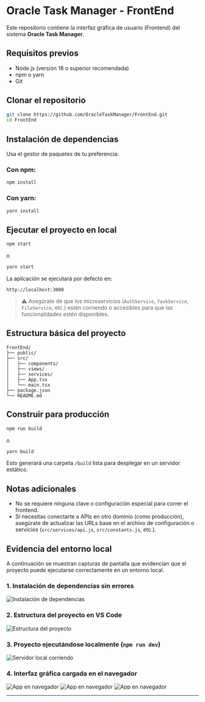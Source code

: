 # Oracle Task Manager - FrontEnd

Este repositorio contiene la interfaz gráfica de usuario (Frontend) del sistema **Oracle Task Manager**.

## Requisitos previos

- Node.js (versión 18 o superior recomendada)
- npm o yarn
- Git

## Clonar el repositorio

```bash
git clone https://github.com/OracleTaskManager/FrontEnd.git
cd FrontEnd
```

## Instalación de dependencias

Usa el gestor de paquetes de tu preferencia:

### Con npm:

```bash
npm install
```

### Con yarn:

```bash
yarn install
```

## Ejecutar el proyecto en local

```bash
npm start
```

o

```bash
yarn start
```

La aplicación se ejecutará por defecto en:

```
http://localhost:3000
```

> ⚠️ Asegúrate de que los microservicios (`AuthService`, `TaskService`, `FileService`, etc.) estén corriendo o accesibles para que las funcionalidades estén disponibles.

## Estructura básica del proyecto

```
FrontEnd/
├── public/
├── src/
│   ├── components/
│   ├── views/
│   ├── services/
│   ├── App.tsx
│   └── main.tsx
├── package.json
└── README.md
```

## Construir para producción

```bash
npm run build
```

o

```bash
yarn build
```

Esto generará una carpeta `/build` lista para desplegar en un servidor estático.

## Notas adicionales

- No se requiere ninguna clave o configuración especial para correr el frontend.
- Si necesitas conectarte a APIs en otro dominio (como producción), asegúrate de actualizar las URLs base en el archivo de configuración o servicios (`src/services/api.js`, `src/constants.js`, etc.).

## Evidencia del entorno local

A continuación se muestran capturas de pantalla que evidencian que el proyecto puede ejecutarse correctamente en un entorno local.

### 1. Instalación de dependencias sin errores

![Instalación de dependencias](src/assets/ReadmeScreenShots/install.png)

### 2. Estructura del proyecto en VS Code

![Estructura del proyecto](src/assets/ReadmeScreenShots/folder-structure.png)

### 3. Proyecto ejecutándose localmente (`npm run dev`)

![Servidor local corriendo](src/assets/ReadmeScreenShots/ServerRunning.png)

### 4. Interfaz gráfica cargada en el navegador

![App en navegador](src/assets/ReadmeScreenShots/InterfazLoginSignup.png)
![App en navegador](src/assets/ReadmeScreenShots/InterfazSignUp.png)
![App en navegador](src/assets/ReadmeScreenShots/InterfazDashboardManager.png)

---
